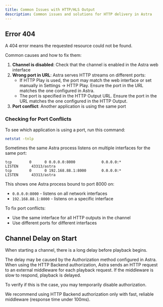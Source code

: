 ```yaml
---
title: Common Issues with HTTP/HLS Output
description: Common issues and solutions for HTTP delivery in Astra
---
```


## Error 404

A 404 error means the requested resource could not be found.

Common causes and how to fix them:

1. **Channel is disabled**: Check that the channel is enabled in the Astra web interface
2. **Wrong port in URL**: Astra serves HTTP streams on different ports:
   - If HTTP Play is used, the port may match the web interface or set manually in Settings → HTTP Play. Ensure the port in the URL matches the one configured in Astra.
   - The port is specified in the HTTP Output URL. Ensure the port in the URL matches the one configured in the HTTP Output.
3. **Port conflict**: Another application is using the same port

### Checking for Port Conflicts

To see which application is using a port, run this command:

```sh
netstat -tnlp
```

Sometimes the same Astra process listens on multiple interfaces for the same port:

```
tcp        0      0 0.0.0.0:8000            0.0.0.0:*               LISTEN      43313/astra
tcp        0      0 192.168.88.1:8000       0.0.0.0:*               LISTEN      43313/astra
```

This shows one Astra process bound to port 8000 on:

- `0.0.0.0:8000` - listens on all network interfaces
- `192.168.88.1:8000` - listens on a specific interface

To fix port conflicts:

- Use the same interface for all HTTP outputs in the channel
- Use different ports for different interfaces

## Channel Delay on Start

When starting a channel, there is a long delay before playback begins.

The delay may be caused by the Authorization method configured in Astra. When using the HTTP Backend authorization, Astra sends an HTTP request to an external middleware for each playback request. If the middleware is slow to respond, playback is delayed.

To verify if this is the case, you may temporarily disable authorization.

We recommend using HTTP Backend authorization only with fast, reliable middleware (response time under 100ms).
